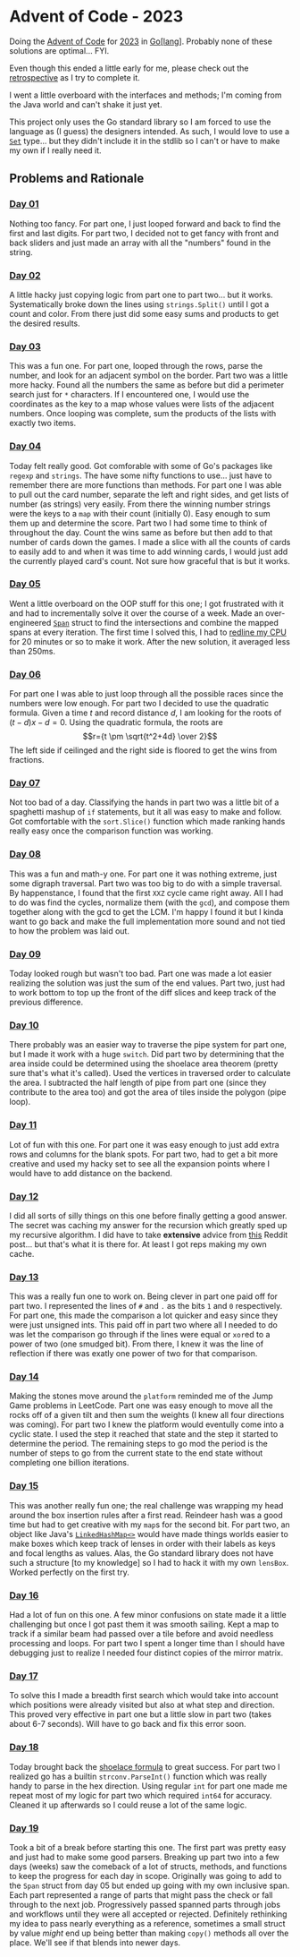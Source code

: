 # Advent of Code - 2023
Doing the [Advent of Code](https://adventofcode.com/) for [2023](https://adventofcode.com/2023/) in [Go\[lang\]](https://go.dev/).
Probably none of these solutions are optimal... FYI.

Even though this ended a little early for me, please check out the [retrospective](RETROSPECTIVE.md) as I try to complete it.

I went a little overboard with the interfaces and methods; I'm coming from the Java world and can't shake it just yet.

This project only uses the Go standard library so I am forced to use the language as (I guess) the designers intended.
As such, I would love to use a [`Set`](https://pkg.go.dev/github.com/deckarep/golang-set)
type... but they didn't include it in the stdlib so I can't or have to make my own if I really need it.

## Problems and Rationale

### [Day 01](solution/days/day01.go)
Nothing too fancy.
For part one, I just looped forward and back to find the first and last digits.
For part two, I decided not to get fancy with front and back sliders and just made an array with all the "numbers" found in the string.

### [Day 02](solution/days/day02.go)
A little hacky just copying logic from part one to part two... but it works.
Systematically broke down the lines using `strings.Split()` until I got a count and color.
From there just did some easy sums and products to get the desired results.

### [Day 03](solution/days/day03.go)
This was a fun one.
For part one, looped through the rows, parse the number, and look for an adjacent symbol on the border.
Part two was a little more hacky.
Found all the numbers the same as before but did a perimeter search just for `*` characters.
If I encountered one, I would use the coordinates as the key to a map whose values were lists of the adjacent numbers.
Once looping was complete, sum the products of the lists with exactly two items.

### [Day 04](solution/days/day04.go)
Today felt really good.
Got comforable with some of Go's packages like `regexp` and `strings`.
The have some nifty functions to use... just have to remember there are more functions than methods.
For part one I was able to pull out the card number, separate the left and right sides, and get lists of number (as strings) very easily.
From there the winning number strings were the keys to a `map` with their count (initially 0).
Easy enough to sum them up and determine the score.
Part two I had some time to think of throughout the day.
Count the wins same as before but then add to that number of cards down the games.
I made a slice with all the counts of cards to easily add to and when it was time to add winning cards, I would just add the currently
played card's count. Not sure how graceful that is but it works.

### [Day 05](solution/days/day05.go)
Went a little overboard on the OOP stuff for this one; I got frustrated with it and had to incrementally solve it over the course of a week.
Made an over-engineered [`Span`](util/span/span.go) struct to find the intersections and combine the mapped spans at every iteration.
The first time I solved this, I had to [redline my CPU](https://github.com/mharbol/aoc-2023/blob/8f8400ef44915a283d7313601b4968b1a701ad67/solution/days/day05.go#L30)
for 20 minutes or so to make it work.
After the new solution, it averaged less than 250ms.

### [Day 06](solution/days/day06.go)
For part one I was able to just loop through all the possible races since the numbers were low enough.
For part two I decided to use the quadratic formula.
Given a time $t$ and record distance $d$, I am looking for the roots of $(t-d)x-d=0$.
Using the quadratic formula, the roots are $$r={t \pm \sqrt{t^2+4d} \over 2}$$
The left side if ceilinged and the right side is floored to get the wins from fractions.

### [Day 07](solution/days/day07.go)
Not too bad of a day.
Classifying the hands in part two was a little bit of a spaghetti mashup of `if` statements, but it all was easy to make and follow.
Got comfortable with the `sort.Slice()` function which made ranking hands really easy once the comparison function was working.

### [Day 08](solution/days/day08.go)
This was a fun and math-y one.
For part one it was nothing extreme, just some digraph traversal.
Part two was too big to do with a simple traversal.
By happenstance, I found that the first `XXZ` cycle came right away.
All I had to do was find the cycles, normalize them (with the `gcd`), and compose them together along with the gcd to get the LCM.
I'm happy I found it but I kinda want to go back and make the full implementation more sound and not tied to how
the problem was laid out.

### [Day 09](solution/days/day09.go)
Today looked rough but wasn't too bad.
Part one was made a lot easier realizing the solution was just the sum of the end values.
Part two, just had to work bottom to top up the front of the diff slices and keep track of the previous difference.

### [Day 10](solution/days/day10.go)
There probably was an easier way to traverse the pipe system for part one, but I made it work with a huge `switch`.
Did part two by determining that the area inside could be determined using the shoelace area theorem (pretty sure that's what it's called).
Used the vertices in traversed order to calculate the area.
I subtracted the half length of pipe from part one (since they contribute to the area too) and got the area of tiles inside the polygon (pipe loop).

### [Day 11](solution/days/day11.go)
Lot of fun with this one.
For part one it was easy enough to just add extra rows and columns for the blank spots.
For part two, had to get a bit more creative and used my hacky set to see all the expansion points where I would have to
add distance on the backend.

### [Day 12](solution/days/day12.go)
I did all sorts of silly things on this one before finally getting a good answer.
The secret was caching my answer for the recursion which greatly sped up my recursive algorithm.
I did have to take **extensive** advice from
[this](https://www.reddit.com/r/adventofcode/comments/18hbbxe/2023_day_12python_stepbystep_tutorial_with_bonus/)
Reddit post... but that's what it is there for.
At least I got reps making my own cache.

### [Day 13](solution/days/day13.go)
This was a really fun one to work on.
Being clever in part one paid off for part two.
I represented the lines of `#` and `.` as the bits `1` and `0` respectively.
For part one, this made the comparison a lot quicker and easy since they were just unsigned ints.
This paid off in part two where all I needed to do was let the comparison go through if the lines were equal or `xor`ed to a power of two (one smudged bit).
From there, I knew it was the line of reflection if there was exatly one power of two for that comparison.

### [Day 14](solution/days/day14.go)
Making the stones move around the `platform` reminded me of the Jump Game problems in LeetCode.
Part one was easy enough to move all the rocks off of a given tilt and then sum the weights (I knew all four directions was coming).
For part two I knew the platform would eventully come into a cyclic state.
I used the step it reached that state and the step it started to determine the period.
The remaining steps to go mod the period is the number of steps to go from the current state to the end state without completing one billion iterations.

### [Day 15](solution/days/day15.go)
This was another really fun one; the real challenge was wrapping my head around the box insertion rules after a first read.
Reindeer hash was a good time but had to get creative with my `map`s for the second bit.
For part two, an object like Java's [`LinkedHashMap<>`](https://docs.oracle.com/javase/8/docs/api/java/util/LinkedHashMap.html)
would have made things worlds easier to make boxes which keep track of lenses in order with their labels as keys and focal lengths as values.
Alas, the Go standard library does not have such a structure \[to my knowledge\] so I had to hack it with my own `lensBox`.
Worked perfectly on the first try.

### [Day 16](solution/days/day16.go)
Had a lot of fun on this one.
A few minor confusions on state made it a little challenging but once I got past them it was smooth sailing.
Kept a map to track if a similar beam had passed over a tile before and avoid needless processing and loops.
For part two I spent a longer time than I should have debugging just to realize I needed four distinct copies of the mirror matrix.

### [Day 17](solution/days/day17.go)
To solve this I made a breadth first search which would take into account which positions were already visited but also at what step and direction.
This proved very effective in part one but a little slow in part two (takes about 6-7 seconds).
Will have to go back and fix this error soon.

### [Day 18](solution/days/day18.go)
Today brought back the [shoelace formula](https://en.wikipedia.org/wiki/Shoelace_formula) to great success.
For part two I realized go has a builtin `strconv.ParseInt()` function which was really handy to parse in the hex direction.
Using regular `int` for part one made me repeat most of my logic for part two which required `int64` for accuracy.
Cleaned it up afterwards so I could reuse a lot of the same logic.

### [Day 19](solution/days/day19.go)
Took a bit of a break before starting this one.
The first part was pretty easy and just had to make some good parsers.
Breaking up part two into a few days (weeks) saw the comeback of a lot of structs, methods, and functions to keep the progress for each day in scope.
Originally was going to add to the `Span` struct from day 05 but ended up going with my own inclusive span.
Each part represented a range of parts that might pass the check or fall through to the next job.
Progressively passed spanned parts through jobs and workflows until they were all accepted or rejected.
Definitely rethinking my idea to pass nearly everything as a reference, sometimes a small struct by value *might* end up being better than making
`copy()` methods all over the place.
We'll see if that blends into newer days.

